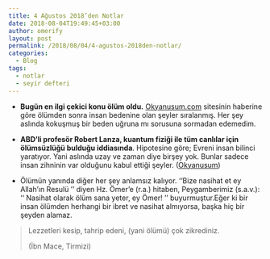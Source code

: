 ```yaml
---
title: 4 Ağustos 2018’den Notlar
date: 2018-08-04T19:49:45+03:00
author: omerify
layout: post
permalink: /2018/08/04/4-agustos-2018den-notlar/
categories:
  - Blog
tags:
  - notlar
  - seyir defteri
---
```


* **Bugün en ilgi çekici konu ölüm oldu.** <a href="http://okyanusum.com/haber/oldukten-sonra-bedenimize-neler-oluyor-mezarda-ilk-gece-18/" target="_blank" rel="noreferrer noopener nofollow">Okyanusum.com</a> sitesinin haberine göre ölümden sonra insan bedenine olan şeyler sıralanmış. Her şey aslında kokuşmuş bir beden uğruna mı sorusuna sormadan edemedim.

* **ABD’li profesör Robert Lanza, kuantum fiziği ile tüm canlılar için ölümsüzlüğü bulduğu iddiasında**. Hipotesine göre; Evreni insan bilinci yaratıyor. Yani aslında uzay ve zaman diye birşey yok. Bunlar sadece insan zihninin var olduğunu kabul ettiği şeyler. (<a href="http://okyanusum.com/haber/kuantumla-olume-care-buldu/" target="_blank" rel="noreferrer noopener nofollow">Okyanusum</a>)

* Ölümün yanında diğer her şey anlamsız kalıyor. ‘‘Bize nasihat et ey Allah’ın Resulü ’’ diyen Hz. Ömer’e (r.a.) hitaben, Peygamberimiz (s.a.v.): ‘‘ Nasihat olarak ölüm sana yeter, ey Ömer! ’’ buyurmuştur.Eğer ki bir insan ölümden herhangi bir ibret ve nasihat almıyorsa, başka hiç bir şeyden alamaz.

<blockquote>
  <p>
    Lezzetleri kesip, tahrip edeni, (yani ölümü) çok zikrediniz. 
  </p>
  <p>
    (İbn Mace, Tirmizi)
  </p>
</blockquote>